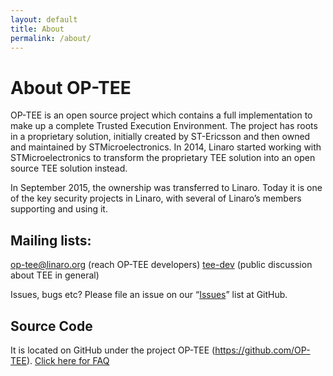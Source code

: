 ```yaml
---
layout: default
title: About
permalink: /about/
---
```

# About OP-TEE

OP-TEE is an open source project which contains a full implementation to make up a complete Trusted Execution Environment. The project has roots in a proprietary solution, initially created by ST-Ericsson and then owned and maintained by STMicroelectronics. In 2014, Linaro started working with STMicroelectronics to transform the proprietary TEE solution into an open source TEE solution instead.

In September 2015, the ownership was transferred to Linaro. Today it is one of the key security projects in Linaro, with several of Linaro’s members supporting and using it.

## Mailing lists:

op-tee@linaro.org (reach OP-TEE developers)
[tee-dev](https://lists.linaro.org/mailman/admindb/tee-dev) (public discussion about TEE in general)

Issues, bugs etc?
Please file an issue on our “[Issues](https://github.com/OP-TEE/optee_os/issues)” list at GitHub.

## Source Code

It is located on GitHub under the project OP-TEE (https://github.com/OP-TEE).
[Click here for FAQ](/faq/)
